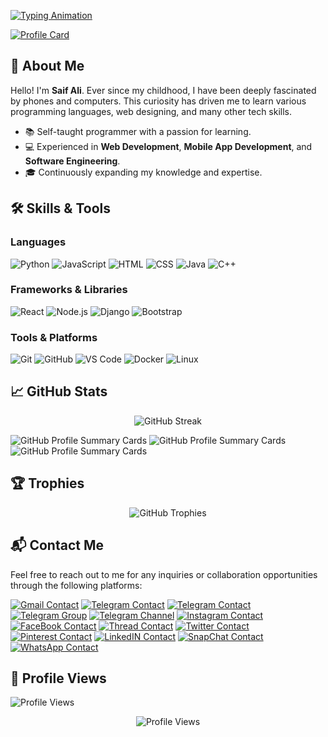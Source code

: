 [![Typing Animation](https://readme-typing-svg.herokuapp.com?font=Sofia&size=25&duration=2000&pause=1600&color=%F70000FF&center=true&vCenter=true&multiline=true&width=435&height=200&lines=Hello+My+self+Saif+Ali;Since+childhood%2C+my+mind+has+been;very+attracted+towards+phone+and;computer%2C+that's+why+I+learned;a+lot+of+programming+language;Web+Designing+and+many+more+things)](https://github.com/saifalisew1508)

[![Profile Card](https://github-stats-alpha.vercel.app/api?username=saifalisew1508&cc=22272e&tc=37BCF6&ic=fff&bc=0000)](https://github.com/saifalisew1508)

## 👋 About Me
Hello! I'm **Saif Ali**. Ever since my childhood, I have been deeply fascinated by phones and computers. This curiosity has driven me to learn various programming languages, web designing, and many other tech skills.

- 📚 Self-taught programmer with a passion for learning.
- 💻 Experienced in **Web Development**, **Mobile App Development**, and **Software Engineering**.
- 🎓 Continuously expanding my knowledge and expertise.

## 🛠️ Skills & Tools
### Languages
![Python](https://img.shields.io/badge/Python-3776AB?style=for-the-badge&logo=python&logoColor=white)
![JavaScript](https://img.shields.io/badge/JavaScript-F7DF1E?style=for-the-badge&logo=javascript&logoColor=black)
![HTML](https://img.shields.io/badge/HTML-E34F26?style=for-the-badge&logo=html5&logoColor=white)
![CSS](https://img.shields.io/badge/CSS-1572B6?style=for-the-badge&logo=css3&logoColor=white)
![Java](https://img.shields.io/badge/Java-007396?style=for-the-badge&logo=java&logoColor=white)
![C++](https://img.shields.io/badge/C++-00599C?style=for-the-badge&logo=cplusplus&logoColor=white)

### Frameworks & Libraries
![React](https://img.shields.io/badge/React-20232A?style=for-the-badge&logo=react&logoColor=61DAFB)
![Node.js](https://img.shields.io/badge/Node.js-339933?style=for-the-badge&logo=nodedotjs&logoColor=white)
![Django](https://img.shields.io/badge/Django-092E20?style=for-the-badge&logo=django&logoColor=white)
![Bootstrap](https://img.shields.io/badge/Bootstrap-7952B3?style=for-the-badge&logo=bootstrap&logoColor=white)

### Tools & Platforms
![Git](https://img.shields.io/badge/Git-F05032?style=for-the-badge&logo=git&logoColor=white)
![GitHub](https://img.shields.io/badge/GitHub-181717?style=for-the-badge&logo=github&logoColor=white)
![VS Code](https://img.shields.io/badge/VS%20Code-007ACC?style=for-the-badge&logo=visual-studio-code&logoColor=white)
![Docker](https://img.shields.io/badge/Docker-2496ED?style=for-the-badge&logo=docker&logoColor=white)
![Linux](https://img.shields.io/badge/Linux-FCC624?style=for-the-badge&logo=linux&logoColor=black)

## 📈 GitHub Stats
<p align="center">
  <img src="https://github-readme-streak-stats.herokuapp.com/?user=saifalisew1508&theme=tokyonight&ring=ffa200&fire=15f4ee&currStreakNum=a35eff&currStreakLabel=a35eff&sideLabels=4296f5&sideNums=4296f5&hide_border=true&background=00000000" alt="GitHub Streak">
</p>

![GitHub Profile Summary Cards](http://github-profile-summary-cards.vercel.app/api/cards/profile-details?username=saifalisew1508&theme=dracula)
![GitHub Profile Summary Cards](http://github-profile-summary-cards.vercel.app/api/cards/repos-per-language?username=saifalisew1508&theme=dracula)
![GitHub Profile Summary Cards](http://github-profile-summary-cards.vercel.app/api/cards/most-commit-language?username=saifalisew1508&theme=dracula)

## 🏆 Trophies
<p align="center">
  <img src="https://github-profile-trophy.vercel.app/?username=saifalisew1508&row=2&column=3&margin-w=8&margin-h=12&theme=dracula" alt="GitHub Trophies">
</p>

## 📬 Contact Me
Feel free to reach out to me for any inquiries or collaboration opportunities through the following platforms:

[![Gmail Contact](https://img.shields.io/badge/Gmail-Username_sachinsaif03@gmail.com-white?style=social&logo=gmail)](mailto:sachinsaif03@gmail.com)
[![Telegram Contact](https://img.shields.io/badge/Telegram-Username_@LostedPerson-white?style=social&logo=telegram)](https://telegram.dog/LostedPerson)
[![Telegram Contact](https://img.shields.io/badge/Telegram-Username_@DearSaif-white?style=social&logo=telegram)](https://telegram.dog/DearSaif)
[![Telegram Group](https://img.shields.io/badge/Telegram-Group_Username_@PublicSource__Chat-white?style=social&logo=telegram)](https://telegram.dog/PublicSource_Chat)
[![Telegram Channel](https://img.shields.io/badge/Telegram-Channel_Username_@BotXNews-white?style=social&logo=telegram)](https://telegram.dog/BotXNews)
[![Instagram Contact](https://img.shields.io/badge/Instagram-Username_@Saifaliopp-white?style=social&logo=instagram)](https://instagram.com/saifaliopp)
[![FaceBook Contact](https://img.shields.io/badge/FaceBook-Username_@saifalisew1508-white?style=social&logo=facebook)](https://facebook.com/saifalisew1508)
[![Thread Contact](https://img.shields.io/badge/Threads-Username_@saifalisew1508-white?style=social&logo=threads)](https://threads.com/saifalisew1508)
[![Twitter Contact](https://img.shields.io/badge/X-Username_@saifalisew1508-white?style=social&logo=x)](https://x.com/saifalisew1508)
[![Pinterest Contact](https://img.shields.io/badge/Pinterest-Username_@saifalisew1508-white?style=social&logo=pinterest)](https://pinterest.com/saifalisew1508)
[![LinkedIN Contact](https://img.shields.io/badge/LinkedIN-Username_@saifalisew1508-white?style=social&logo=linkedin)](https://www.linkedin.com/in/saifalisew1508/)
[![SnapChat Contact](https://img.shields.io/badge/SnapChat-Username_@saifaliopp-white?style=social&logo=snapchat)](http://snapchat.com/add/saifaliopp)
[![WhatsApp Contact](https://img.shields.io/badge/WhatsApp-Number_+919708973259-white?style=social&logo=whatsapp)](https://wa.me/919708973259?text=Hello%20Saif%2C%20%0AI%20saw%20your%20github%20on%20profile%20I%20need%20some%20help)

## 👀 Profile Views
![Profile Views](https://komarev.com/ghpvc/?username=saifalisew1508&style=for-the-badge)

<p align="center">
  <img src="https://profile-counter.glitch.me/{saifalisew1508}/count.svg" alt="Profile Views">
</p>
